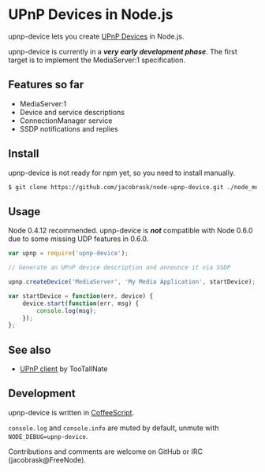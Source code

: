 UPnP Devices in Node.js
=======================

upnp-device lets you create [UPnP Devices](http://upnp.org/sdcps-and-certification/standards/sdcps/) in Node.js.

upnp-device is currently in a ___very early development phase___. The first target is to implement the MediaServer:1 specification.

Features so far
---------------

* MediaServer:1
 * Device and service descriptions
 * ConnectionManager service
* SSDP notifications and replies


Install
-------

upnp-device is not ready for npm yet, so you need to install manually.

```bash
$ git clone https://github.com/jacobrask/node-upnp-device.git ./node_modules/upnp-device
```

Usage
-----

Node 0.4.12 recommended. upnp-device is ___not___ compatible with Node 0.6.0 due to some missing UDP features in 0.6.0.

```javascript
var upnp = require('upnp-device');

// Generate an UPnP device description and announce it via SSDP

upnp.createDevice('MediaServer', 'My Media Application', startDevice);

var startDevice = function(err, device) {
    device.start(function(err, msg) {
        console.log(msg);
    });
};
```

See also
--------

 * [UPnP client](https://github.com/TooTallNate/node-upnp-client) by TooTallNate

Development
-----------

upnp-device is written in [CoffeeScript](http://coffeescript.org).

`console.log` and `console.info` are muted by default, unmute with `NODE_DEBUG=upnp-device`.

Contributions and comments are welcome on GitHub or IRC (jacobrask@FreeNode).
